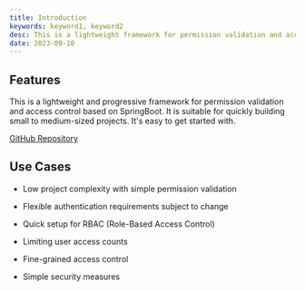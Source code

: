 ```yaml
---
title: Introduction
keywords: keyword1, keyword2
desc: This is a lightweight framework for permission validation and access control based on SpringBoot. It is suitable for lightweight and progressive projects.
date: 2023-09-10
---
```

## Features
This is a lightweight and progressive framework for permission validation and access control based on SpringBoot. It is suitable for quickly building small to medium-sized projects. It's easy to get started with.

[GitHub Repository](https://github.com/liuye744/SimpleAuth)

## Use Cases
* Low project complexity with simple permission validation
* Flexible authentication requirements subject to change
* Quick setup for RBAC (Role-Based Access Control)

* Limiting user access counts
* Fine-grained access control
* Simple security measures
